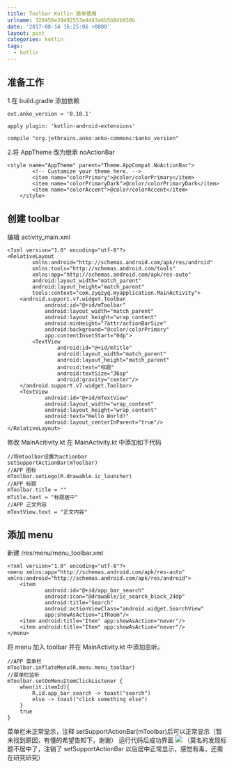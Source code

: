 ```yaml
---
title: Toolbar Kotlin 简单使用
urlname: 320456e39492553e4d43a6b5b8db930b
date: '2017-08-14 16:25:06 +0800'
layout: post
categories: kotlin
tags:
  - kotlin
---
```


## 准备工作

1.在 build.gradle 添加依赖

```
ext.anko_version = '0.10.1'
```

```
apply plugin: 'kotlin-android-extensions'
```

```
compile "org.jetbrains.anko:anko-commons:$anko_version"
```

2.将 AppTheme 改为继承 noActionBar

```
<style name="AppTheme" parent="Theme.AppCompat.NoActionBar">
        <!-- Customize your theme here. -->
        <item name="colorPrimary">@color/colorPrimary</item>
        <item name="colorPrimaryDark">@color/colorPrimaryDark</item>
        <item name="colorAccent">@color/colorAccent</item>
    </style>
```

## 创建 toolbar

编辑 activity_main.xml

```
<?xml version="1.0" encoding="utf-8"?>
<RelativeLayout
        xmlns:android="http://schemas.android.com/apk/res/android"
        xmlns:tools="http://schemas.android.com/tools"
        xmlns:app="http://schemas.android.com/apk/res-auto"
        android:layout_width="match_parent"
        android:layout_height="match_parent"
        tools:context="com.zyqzyq.myapplication.MainActivity">
    <android.support.v7.widget.Toolbar
		    android:id="@+id/mToolbar"
            android:layout_width="match_parent"
            android:layout_height="wrap_content"
            android:minHeight="?attr/actionBarSize"
            android:background="@color/colorPrimary"
            app:contentInsetStart="0dp">
        <TextView
                android:id="@+id/mTitle"
                android:layout_width="match_parent"
                android:layout_height="match_parent"
                android:text="标题"
                android:textSize="36sp"
                android:gravity="center"/>
    </android.support.v7.widget.Toolbar>
    <TextView
            android:id="@+id/mTextView"
            android:layout_width="wrap_content"
            android:layout_height="wrap_content"
            android:text="Hello World!"
            android:layout_centerInParent="true"/>
</RelativeLayout>
```

修改 MainAcitivity.kt
在 MainActivity.kt 中添加如下代码

```
//将mtoolbar设置为actionbar
setSupportActionBar(mToolbar)
//APP 图标
mToolbar.setLogo(R.drawable.ic_launcher)
//APP 标题
mToolbar.title = ""
mTitle.text = "标题居中"
//APP 正文内容
mTextView.text = "正文内容"
```

## 添加 menu

新建 /res/menu/menu_toolbar.xml

```
<?xml version="1.0" encoding="utf-8"?>
<menu xmlns:app="http://schemas.android.com/apk/res-auto" xmlns:android="http://schemas.android.com/apk/res/android">
    <item
            android:id="@+id/app_bar_search"
            android:icon="@drawable/ic_search_black_24dp"
            android:title="Search"
            android:actionViewClass="android.widget.SearchView"
            app:showAsAction="ifRoom"/>
    <item android:title="Item" app:showAsAction="never"/>
    <item android:title="Item" app:showAsAction="never"/>
</menu>
```

将 menu 加入 toolbar 并在 MainActivity.kt 中添加监听。

```
//APP 菜单栏
mToolbar.inflateMenu(R.menu.menu_toolbar)
//菜单栏监听
mToolbar.setOnMenuItemClickListener {
    when(it.itemId){
        R.id.app_bar_search -> toast("search")
        else -> toast("click something else")
    }
    true
}
```

菜单栏未正常显示，注释 setSupportActionBar(mToolbar)后可以正常显示（暂未找到原因，有懂的希望告知下，谢谢）
运行代码后成功界面
![](http://img.blog.csdn.net/20170814100716932?watermark/2/text/aHR0cDovL2Jsb2cuY3Nkbi5uZXQvcXFfMzI3ODMzNTM=/font/5a6L5L2T/fontsize/400/fill/I0JBQkFCMA==/dissolve/70/gravity/SouthEast#crop=0&crop=0&crop=1&crop=1&id=NWghO&originHeight=722&originWidth=406&originalType=binary∶=1&rotation=0&showTitle=false&status=done&style=none&title=)
（莫名的发现标题不居中了，注销了 setSupportActionBar 以后居中正常显示，感觉有毒，还需在研究研究）
